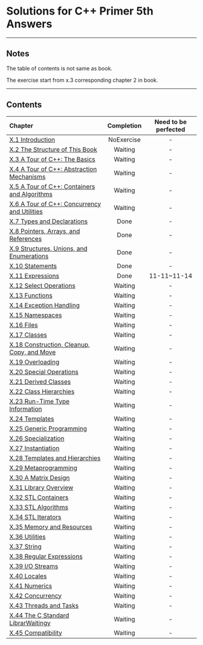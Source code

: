 # Solutions for C++ Primer 5th Answers

---

## Notes

The table of contents is not same as book.

The exercise start from x.3 corresponding chapter 2 in book.



---

## Contents

|Chapter|Completion|Need to be perfected|
|:---|:---:|:---:|
|[X.1 Introduction]()|NoExercise|-|
|[X.2 The Structure of This Book]()|Waiting|-|
|[X.3 A Tour of C++: The Basics]()|Waiting|-|
|[X.4 A Tour of C++: Abstraction Mechanisms]()|Waiting|-|
|[X.5 A Tour of C++: Containers and Algorithms]()|Waiting|-|
|[X.6 A Tour of C++: Concurrency and Utilities]()|Waiting|-|
|[X.7 Types and Declarations](X.7/README.md)|Done|-|
|[X.8 Pointers, Arrays, and References](X.8/README.md)|Done|-|
|[X.9 Structures, Unions, and Enumerations](X.9/README.md)|Done|-|
|[X.10 Statements](X.10/README.md)|Done|-|
|[X.11 Expressions](X.11/README.md)|Done|11-11~11-14|
|[X.12 Select Operations]()|Waiting|-|
|[X.13 Functions]()|Waiting|-|
|[X.14 Exception Handling]()|Waiting|-|
|[X.15 Namespaces]()|Waiting|-|
|[X.16 Files]()|Waiting|-|
|[X.17 Classes]()|Waiting|-|
|[X.18 Construction, Cleanup, Copy, and Move]()|Waiting|-|
|[X.19 Overloading]()|Waiting|-|
|[X.20 Special Operations]()|Waiting|-|
|[X.21 Derived Classes]()|Waiting|-|
|[X.22 Class Hierarchies]()|Waiting|-|
|[X.23 Run-Time Type Information]()|Waiting|-|
|[X.24 Templates]()|Waiting|-|
|[X.25 Generic Programming]()|Waiting|-|
|[X.26 Specialization]()|Waiting|-|
|[X.27 Instantiation]()|Waiting|-|
|[X.28 Templates and Hierarchies]()|Waiting|-|
|[X.29 Metaprogramming]()|Waiting|-|
|[X.30 A Matrix Design]()|Waiting|-|
|[X.31 Library Overview]()|Waiting|-|
|[X.32 STL Containers]()|Waiting|-|
|[X.33 STL Algorithms]()|Waiting|-|
|[X.34 STL Iterators]()|Waiting|-|
|[X.35 Memory and Resources]()|Waiting|-|
|[X.36 Utilities]()|Waiting|-|
|[X.37 String]()|Waiting|-|
|[X.38 Regular Expressions]()|Waiting|-|
|[X.39 I/O Streams]()|Waiting|-|
|[X.40 Locales]()|Waiting|-|
|[X.41 Numerics]()|Waiting|-|
|[X.42 Concurrency]()|Waiting|-|
|[X.43 Threads and Tasks]()|Waiting|-|
|[X.44 The C Standard LibrarWaitingy]()|Waiting|-|
|[X.45 Compatibility]()|Waiting|-|